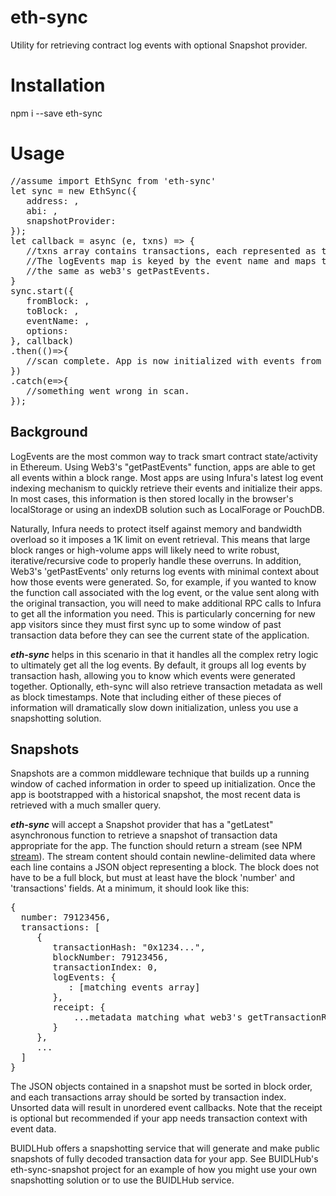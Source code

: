 # eth-sync
Utility for retrieving contract log events with optional Snapshot provider.

# Installation
npm i --save eth-sync

# Usage
<pre>
//assume import EthSync from 'eth-sync'
let sync = new EthSync({
   address: <contract_address>,
   abi: <contract_abi>,
   snapshotProvider: <optional_snapshot_provider>
});
let callback = async (e, txns) => {
   //txns array contains transactions, each represented as the receipt metadata along with a logEvents map. 
   //The logEvents map is keyed by the event name and maps to an array of event objects. Event objects are 
   //the same as web3's getPastEvents.
}
sync.start({
   fromBlock: <starting_block>,
   toBlock: <ending_block_inclusive>,
   eventName: <optional_event_name>,
   options: <optional_filters_like_web3>
}, callback)
.then(()=>{
   //scan complete. App is now initialized with events from provided block range
})
.catch(e=>{
   //something went wrong in scan.
});
</pre>

## Background
LogEvents are the most common way to track smart contract state/activity in Ethereum. Using Web3's "getPastEvents" function, apps are able to get all events within a block range. Most apps are using Infura's latest log event indexing mechanism to quickly retrieve their events and initialize their apps. In most cases, this information is then stored locally in the browser's localStorage or using an indexDB solution such as LocalForage or PouchDB. 

Naturally, Infura needs to protect itself against memory and bandwidth overload so it imposes a 1K limit on event retrieval. This means that large block ranges or high-volume apps will likely need to write robust, iterative/recursive code to properly handle these overruns. In addition, Web3's 'getPastEvents' only returns log events with minimal context about how those events were generated. So, for example, if you wanted to know the function call associated with the log event, or the value sent along with the original transaction, you will need to make additional RPC calls to Infura to get all the information you need. This is particularly concerning for new app visitors since they must first sync up to some window of past transaction data before they can see the current state of the application. 

<b><em>eth-sync</em></b> helps in this scenario in that it handles all the complex retry logic to ultimately get all the log events. By default, it groups all log events by transaction hash, allowing you to know which events were generated together. Optionally, eth-sync will also retrieve transaction metadata as well as block timestamps. Note that including either of these pieces of information will dramatically slow down initialization, unless you use a snapshotting solution.

## Snapshots 
Snapshots are a common middleware technique that builds up a running window of cached information in order to speed up initialization. Once the app is bootstrapped with a historical snapshot, the most recent data is retrieved with a much smaller query.

<b><em>eth-sync</em></b> will accept a Snapshot provider that has a "getLatest" asynchronous function to retrieve a snapshot of transaction data appropriate for the app. The function should return a stream (see NPM <a href="https://www.npmjs.com/package/stream">stream</a>). The stream content should contain newline-delimited data where each line contains a JSON object representing a block. The block does not have to be a full block, but must at least have the block 'number' and 'transactions' fields. At a minimum, it should look like this:

<pre>
{
  number: 79123456,
  transactions: [
     {
        transactionHash: "0x1234...",
        blockNumber: 79123456,
        transactionIndex: 0,
        logEvents: {
           <event-name>: [matching events array]
        },
        receipt: {
            ...metadata matching what web3's getTransactionReceipt
        }
     },
     ...
  ]
}
</pre>

The JSON objects contained in a snapshot must be sorted in block order, and each transactions array should be sorted by transaction index. Unsorted data will result in unordered event callbacks. Note that the receipt is optional but recommended if your app needs transaction context with event data.

BUIDLHub offers a snapshotting service that will generate and make public snapshots of fully decoded transaction data for your app. See BUIDLHub's eth-sync-snapshot project for an example of how you might use your own snapshotting solution or to use the BUIDLHub service.
